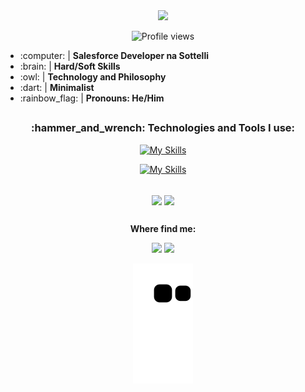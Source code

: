 <div align="center"><img width="950" src="https://i.ibb.co/hVyGYZp/github-header-image-5.png"/></div>

<p align="center"> <img src="https://komarev.com/ghpvc/?username=BBMiranda&color=blueviolet" alt="Profile views"/></p>


<ul>
<li>:computer: | <strong>Salesforce Developer na <a href="https://sottelli.com/"></a>Sottelli</strong></li>
<li>:brain: | <strong>Hard/Soft Skills</strong></li> 
<li>:owl: | <strong>Technology and Philosophy</strong></li>
<li>:dart: | <strong>Minimalist</strong></li> 
<li>:rainbow_flag: | <strong>Pronouns: He/Him</strong></li> 
</ul>

##

<h3 align="center">:hammer_and_wrench: Technologies and Tools I use:</h2>



<div style="display: inline_block" align="center"> 
  
  [![My Skills](https://skillicons.dev/icons?i=html,css,bootstrap,sass,js,nodejs)](https://skillicons.dev)
   
  [![My Skills](https://skillicons.dev/icons?i=jest,mysql,git,github,vscode,linux)](https://skillicons.dev)
  <!--<a href="https://github.com/BBMiranda"><img align="center" alt="BBM-Postman" height="45" width="50" href="https://github.com/BBMiranda" src="https://cdn.icon-icons.com/icons2/3053/PNG/512/postman_alt_macos_bigsur_icon_189814.png"/></a>--> 

</div>

<br>

<div align="center">
  <a href="https://github.com/BBMiranda"><img align="center" height="160rem" src="https://github-readme-stats.vercel.app/api?username=BBMiranda&show_icons=true&theme=nightowl&include_all_commits=true&count_private=true" /></a>
  <a href="https://github.com/BBMiranda"><img align="center" height="160rem" src="https://github-readme-stats.vercel.app/api/top-langs/?username=BBMiranda&layout=compact&langs_count=7&theme=nightowl"/></a>
</div>

##
  
<p align="center"><strong>Where find me:</strong><p> 

<div align="center">   
  <a href="https://www.linkedin.com/in/bruno-b-miranda/" target="_blank"><img src="https://img.shields.io/badge/-Linkedin-1C1C1C?style=for-the-badge&logo=Linkedin&logoColor=00FFFF&link=https://www.linkedin.com/in/iuricode" /></a>
  <a href="https://www.instagram.com/b.b.miranda/" target="_blank"><img src="https://img.shields.io/badge/-Instagram-1C1C1C?style=for-the-badge&logo=Instagram&logoColor=00FFFF&link=https://www.instagram.com/iuricode" /></a>  
  
  ![Snake animation](https://github.com/BBMiranda/BBMiranda/blob/output/github-contribution-grid-snake.svg)
  
  <br>
  
  <!--<img src="https://github-readme-streak-stats.herokuapp.com/?user=BBMiranda">-->
</div>

   
